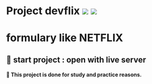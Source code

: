 # Project devflix ![](https://img.shields.io/badge/-html5-orange) ![](https://img.shields.io/badge/-css-blue)

# formulary like NETFLIX

## 🚀 start project : open with live server

#### 🤍 This project is done for study and practice reasons.

